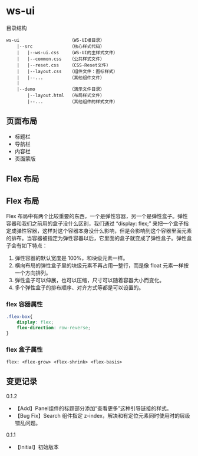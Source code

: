 # ws-ui

目录结构

```
ws-ui                   （WS-UI根目录）
    |--src              （核心样式代码）
    |   |--ws-ui.css    （WS-UI的主样式文件）
    |   |--common.css   （公共样式文件）
    |   |--reset.css    （CSS-Reset文件）
    |   |--layout.css   （组件文件：图标样式）
    |   |--...          （其他组件文件）
    |
    |--demo             （演示文件目录）
        |--layout.html  （布局样式文件）
        |--...          （其他组件的样式文件）
```

## 页面布局

- 标题栏
- 导航栏
- 内容栏
- 页面蒙版

## Flex 布局


## Flex 布局

Flex 布局中有两个比较重要的东西，一个是弹性容器，另一个是弹性盒子。弹性容器和我们之前用的盒子没什么区别，我们通过 “display: flex;” 来把一个盒子指定成弹性容器，这样对这个容器本身没什么影响，但是会影响到这个容器里面元素的排布。当容器被指定为弹性容器以后，它里面的盒子就变成了弹性盒子。弹性盒子会有如下特点：

1. 弹性容器的默认宽度是 100%，和块级元素一样。
2. 横向布局的弹性盒子里的块级元素不再占用一整行，而是像 float 元素一样按一个方向排列。
3. 弹性盒子可以伸展，也可以压缩，尺寸可以随着容器大小而变化。
4. 多个弹性盒子的排布顺序、对齐方式等都是可以设置的。

### flex 容器属性

```css
.flex-box{
    display: flex;
    flex-direction: row-reverse;
}
```

### flex 盒子属性

`flex: <flex-grow> <flex-shrink> <flex-basis>`

## 变更记录

0.1.2
- 【Add】Panel组件的标题部分添加“查看更多”这种引导链接的样式。
- 【Bug Fix】Search 组件指定 z-index，解决和有定位元素同时使用时的层级错乱问题。

0.1.1
- 【Initial】初始版本